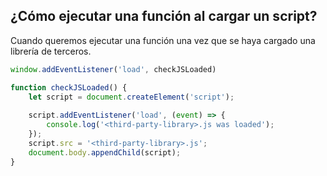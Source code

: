 ## ¿Cómo ejecutar una función al cargar un script?

Cuando queremos ejecutar una función una vez que se haya cargado una librería de terceros.

```javascript
window.addEventListener('load', checkJSLoaded)

function checkJSLoaded() {
    let script = document.createElement('script');
    
    script.addEventListener('load', (event) => {
        console.log('<third-party-library>.js was loaded');
    });
    script.src = '<third-party-library>.js';
    document.body.appendChild(script);
}
```